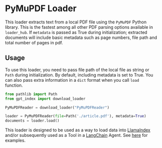 # PyMuPDF Loader

This loader extracts text from a local PDF file using the `PyMuPDF` Python library. This is the fastest among all other PDF parsing options available in `loader_hub`. If `metadata` is passed as True during initialization; extracted documents will include basic metadata such as page numbers, file path and total number of pages in pdf.

## Usage

To use this loader, you need to pass file path of the local file as string or `Path` during initialization. By default, including metadata is set to True. You can also pass extra information in a `dict` format when you call `load` function.

```python
from pathlib import Path
from gpt_index import download_loader

PyMuPDFReader = download_loader("PyMuPDFReader")

loader = PyMuPDFReader(file=Path('./article.pdf'), metadata=True)
documents = loader.load()
```

This loader is designed to be used as a way to load data into [LlamaIndex](https://github.com/jerryjliu/gpt_index/tree/main/gpt_index) and/or subsequently used as a Tool in a [LangChain](https://github.com/hwchase17/langchain) Agent. See [here](https://github.com/emptycrown/llama-hub/tree/main) for examples.
